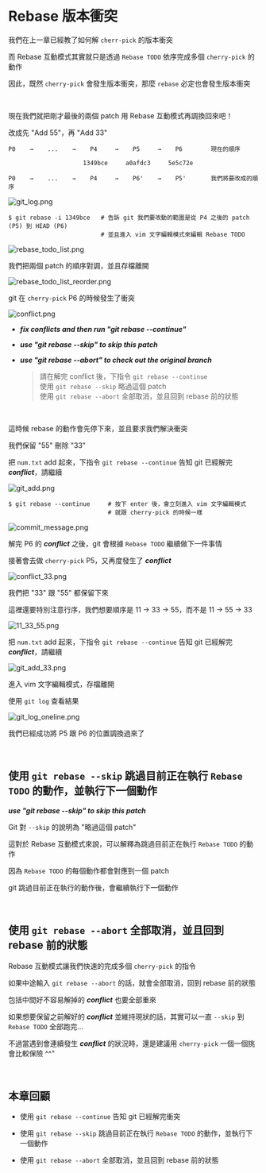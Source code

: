 # Rebase 版本衝突

我們在上一章已經教了如何解 `cherr-pick` 的版本衝突

而 Rebase 互動模式其實就只是透過 `Rebase TODO` 依序完成多個 `cherry-pick` 的動作

因此，既然 `cherry-pick` 會發生版本衝突，那麼 `rebase` 必定也會發生版本衝突

<br>

現在我們就把剛才最後的兩個 patch 用 Rebase 互動模式再調換回來吧！

改成先 "Add 55"，再 "Add 33"

```
P0    →    ...    →    P4     →    P5     →    P6        現在的順序

                     1349bce     a0afdc3     5e5c72e

P0    →    ...    →    P4     →    P6'    →    P5'       我們將要改成的順序
```

![git_log.png](rebase_conflict/git_log.png)

    $ git rebase -i 1349bce   # 告訴 git 我們要改動的範圍是從 P4 之後的 patch (P5) 到 HEAD (P6)
                              # 並且進入 vim 文字編輯模式來編輯 Rebase TODO

![rebase_todo_list.png](rebase_conflict/rebase_todo_list.png)

我們把兩個 patch 的順序對調，並且存檔離開

![rebase_todo_list_reorder.png](rebase_conflict/rebase_todo_list_reorder.png)

git 在 `cherry-pick` P6 的時候發生了衝突

![conflict.png](rebase_conflict/conflict.png)

* ___fix conflicts and then run "git rebase --continue"___
* ___use "git rebase --skip" to skip this patch___
* ___use "git rebase --abort" to check out the original branch___

    > 請在解完 conflict 後，下指令 `git rebase --continue`<br>
    > 使用 `git rebase --skip` 略過這個 patch<br>
    > 使用 `git rebase --abort` 全部取消，並且回到 rebase 前的狀態

<br>

這時候 rebase 的動作會先停下來，並且要求我們解決衝突

我們保留 "55" 刪除 "33"

把 `num.txt` add 起來，下指令 `git rebase --continue` 告知 git 已經解完 ___conflict___，請繼續

![git_add.png](rebase_conflict/git_add.png)

    $ git rebase --continue     # 按下 enter 後，會立刻進入 vim 文字編輯模式
                                # 就跟 cherry-pick 的時候一樣

![commit_message.png](rebase_conflict/commit_message.png)

解完 P6 的 ___conflict___ 之後，git 會根據 `Rebase TODO` 繼續做下一件事情

接著會去做 `cherry-pick` P5，又再度發生了 ___conflict___

![conflict_33.png](rebase_conflict/conflict_33.png)

我們把 "33" 跟 "55" 都保留下來

這裡還要特別注意行序，我們想要順序是 11 → 33 → 55，而不是 11 → 55 → 33

![11_33_55.png](rebase_conflict/11_33_55.png)

把 `num.txt` add 起來，下指令 `git rebase --continue` 告知 git 已經解完 ___conflict___，請繼續

![git_add_33.png](rebase_conflict/git_add_33.png)

進入 vim 文字編輯模式，存檔離開

使用 `git log` 查看結果

![git_log_oneline.png](rebase_conflict/git_log_oneline.png)

我們已經成功將 P5 跟 P6 的位置調換過來了

<br>

## 使用 `git rebase --skip` 跳過目前正在執行 `Rebase TODO` 的動作，並執行下一個動作

___use "git rebase --skip" to skip this patch___

Git 對 `--skip` 的說明為 "略過這個 patch"

這對於 Rebase 互動模式來說，可以解釋為跳過目前正在執行 `Rebase TODO` 的動作

因為 `Rebase TODO` 的每個動作都會對應到一個 patch

git 跳過目前正在執行的動作後，會繼續執行下一個動作

<br>

## 使用 `git rebase --abort` 全部取消，並且回到 rebase 前的狀態

Rebase 互動模式讓我們快速的完成多個 `cherry-pick` 的指令

如果中途輸入 `git rebase --abort` 的話，就會全部取消，回到 rebase 前的狀態

包括中間好不容易解掉的 ___conflict___ 也要全部重來

如果想要保留之前解好的 ___conflict___ 並維持現狀的話，其實可以一直 `--skip` 到 `Rebase TODO` 全部跑完...

不過當遇到會連續發生 ___conflict___ 的狀況時，還是建議用 `cherry-pick` 一個一個挑會比較保險 ^^"

<br>

## 本章回顧

* 使用 `git rebase --continue` 告知 git 已經解完衝突

* 使用 `git rebase --skip` 跳過目前正在執行 `Rebase TODO` 的動作，並執行下一個動作

* 使用 `git rebase --abort` 全部取消，並且回到 rebase 前的狀態

<br><br><br>
